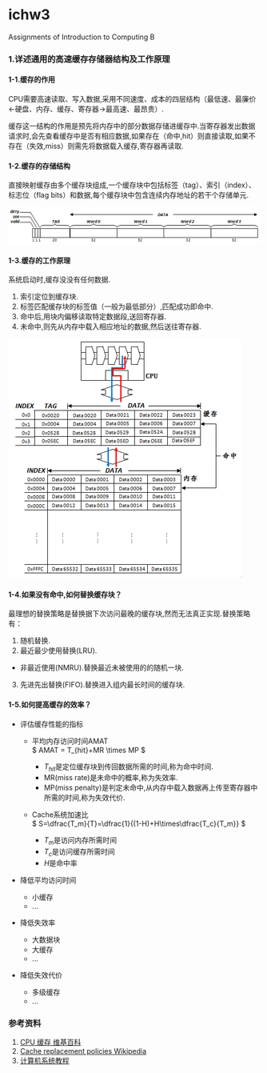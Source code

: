 # ichw3
Assignments of Introduction to Computing B

### 1.详述通用的高速缓存存储器结构及工作原理

#### 1-1.缓存的作用
CPU需要高速读取、写入数据,采用不同速度、成本的四层结构（最低速、最廉价←硬盘、内存、缓存、寄存器→最高速、最昂贵）.

缓存这一结构的作用是预先将内存中的部分数据存储进缓存中.当寄存器发出数据请求时,会先查看缓存中是否有相应数据,如果存在（命中,hit）则直接读取,如果不存在（失效,miss）则需先将数据载入缓存,寄存器再读取.

#### 1-2.缓存的存储结构
直接映射缓存由多个缓存块组成,一个缓存块中包括标签（tag）、索引（index）、标志位（flag bits）和数据,每个缓存块中包含连续内存地址的若干个存储单元.

![image text](https://github.com/YichenNie/ichw/blob/master/CPU%E7%BC%93%E5%AD%98_00_%E7%BC%93%E5%AD%98%E6%AE%B5%E7%BB%93%E6%9E%84.png)
 
#### 1-3.缓存的工作原理
系统启动时,缓存没没有任何数据.
1. 索引定位到缓存块.
2. 标签匹配缓存块的标签值（一般为最低部分）,匹配成功即命中.
3. 命中后,用块内偏移读取特定数据段,送回寄存器.
4. 未命中,则先从内存中载入相应地址的数据,然后送往寄存器.

![image text](https://github.com/YichenNie/ichw/blob/master/CPU%E7%BC%93%E5%AD%98_01_%E8%BF%90%E4%BD%9C%E6%B5%81%E7%A8%8B.png)

#### 1-4.如果没有命中,如何替换缓存块？
最理想的替换策略是替换据下次访问最晚的缓存块,然而无法真正实现.替换策略有：
1. 随机替换.
2. 最近最少使用替换(LRU).
 - 非最近使用(NMRU).替换最近未被使用的的随机一块.
3. 先进先出替换(FIFO).替换进入组内最长时间的缓存块.

#### 1-5.如何提高缓存的效率？
- 评估缓存性能的指标
  - 平均内存访问时间AMAT  
   $ AMAT = T_{hit}+MR \times MP $
    - $T_{hit}$是定位缓存块到传回数据所需的时间,称为命中时间.  
    - MR(miss rate)是未命中的概率,称为失效率.
    - MP(miss penalty)是判定未命中,从内存中载入数据再上传至寄存器中所需的时间,称为失效代价.

  - Cache系统加速比  
   $ S=\dfrac{T_m}{T}=\dfrac{1}{(1-H)+H\times\dfrac{T_c}{T_m}} $
    - $T_m$是访问内存所需时间
    - $T_c$是访问缓存所需时间
    - $H$是命中率

- 降低平均访问时间
  - 小缓存
  - ...
- 降低失效率
  - 大数据块
  - 大缓存
  - ...
- 降低失效代价
  - 多级缓存
  - ...

### 参考资料
1. [CPU 缓存 维基百科](https://zh.wikipedia.org/wiki/CPU缓存)
2. [Cache replacement policies Wikipedia](https://en.wikipedia.org/wiki/Cache_replacement_policies)
3. [计算机系统教程](https://books.google.com.hk/books?id=WREB9kclX5MC&pg=PA134&lpg=PA134&dq=%E5%9D%97%E5%86%B2%E7%AA%81&source=bl&ots=E8QBaQv3os&sig=7gFYFioVC3P8lEU14UcEff1EqUw&hl=zh-CN&sa=X&redir_esc=y&sourceid=cndr#v=onepage&q=%E5%9D%97%E5%86%B2%E7%AA%81&f=false)
